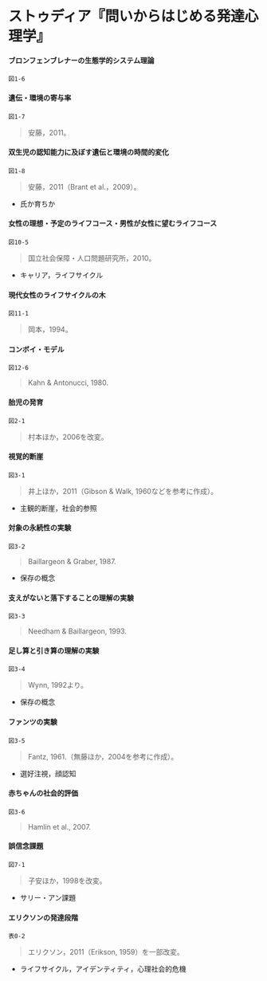 # ストゥディア『問いからはじめる発達心理学』

#### ブロンフェンブレナーの生態学的システム理論
`図1-6`
> 

#### 遺伝・環境の寄与率
`図1-7`
> 安藤，2011。

#### 双生児の認知能力に及ぼす遺伝と環境の時間的変化
`図1-8`
> 安藤，2011（Brant et al.，2009）。
+ 氏か育ちか

#### 女性の理想・予定のライフコース・男性が女性に望むライフコース
`図10-5`
> 国立社会保障・人口問題研究所，2010。
+ キャリア，ライフサイクル

#### 現代女性のライフサイクルの木
`図11-1`
> 岡本，1994。

#### コンボイ・モデル
`図12-6`
> Kahn & Antonucci, 1980.

#### 胎児の発育
`図2-1`
> 村本ほか，2006を改変。

#### 視覚的断崖
`図3-1`
> 井上ほか，2011（Gibson & Walk, 1960などを参考に作成）。
+ 主観的断崖，社会的参照

#### 対象の永続性の実験
`図3-2`
> Baillargeon & Graber, 1987.
+ 保存の概念

#### 支えがないと落下することの理解の実験
`図3-3`
> Needham & Baillargeon, 1993.

#### 足し算と引き算の理解の実験
`図3-4`
> Wynn, 1992より。
+ 保存の概念

#### ファンツの実験
`図3-5`
> Fantz, 1961.（無藤ほか，2004を参考に作成）。
+ 選好注視，顔認知

#### 赤ちゃんの社会的評価
`図3-6`
> Hamlin et al., 2007.

#### 誤信念課題
`図7-1`
> 子安ほか，1998を改変。
+ サリー・アン課題

#### エリクソンの発達段階
`表0-2`
> エリクソン，2011（Erikson, 1959）を一部改変。
+ ライフサイクル，アイデンティティ，心理社会的危機
